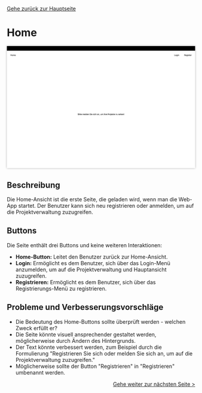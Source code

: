 [Gehe zurück zur Hauptseite](index.md)

# Home

<img src="screenshots/home.png" alt="Home-Ansicht" style="max-width: 100%; box-shadow: 0 0 5px rgba(0, 0, 0, 0.3);">

## Beschreibung

Die Home-Ansicht ist die erste Seite, die geladen wird, wenn man die Web-App startet. Der Benutzer kann sich neu registrieren oder anmelden, um auf die Projektverwaltung zuzugreifen.

## Buttons

Die Seite enthält drei Buttons und keine weiteren Interaktionen:

- **Home-Button:** Leitet den Benutzer zurück zur Home-Ansicht.
- **Login:** Ermöglicht es dem Benutzer, sich über das Login-Menü anzumelden, um auf die Projektverwaltung und Hauptansicht zuzugreifen.
- **Registrieren:** Ermöglicht es dem Benutzer, sich über das Registrierungs-Menü zu registrieren.

## Probleme und Verbesserungsvorschläge

- Die Bedeutung des Home-Buttons sollte überprüft werden - welchen Zweck erfüllt er?
- Die Seite könnte visuell ansprechender gestaltet werden, möglicherweise durch Ändern des Hintergrunds.
- Der Text könnte verbessert werden, zum Beispiel durch die Formulierung "Registrieren Sie sich oder melden Sie sich an, um auf die Projektverwaltung zuzugreifen."
- Möglicherweise sollte der Button "Registrieren" in "Registrieren" umbenannt werden.

<div style="text-align: right; float: right;"><a href="login.html">Gehe weiter zur nächsten Seite ></a></div>
